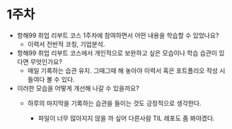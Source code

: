 # 1주차
- 항해99 취업 리부트 코스 1주차에 참여하면서 어떤 내용을 학습할 수 있었나요?
  - 이력서 전반적 코칭, 기업분석.
- 항해99 취업 리부트 코스에서 개인적으로 보완하고 싶은 모습이나 학습 습관이 있다면 무엇인가요?
  - 매일 기록하는 습관 유지. 그때그때 해 놓아야 이력서 혹은 포트폴리오 작성 시 들여다 볼 수 있다.
- 이러한 모습을 어떻게 개선해 나갈 수 있을까요?
  - 하루의 마지막을 기록하는 습관을 들이는 것도 긍정적으로 생각한다.
 
    - 파일이 너무 많아지지 않을 까 싶어 다른사람 TIL 레포도 좀 봐야겠다.
